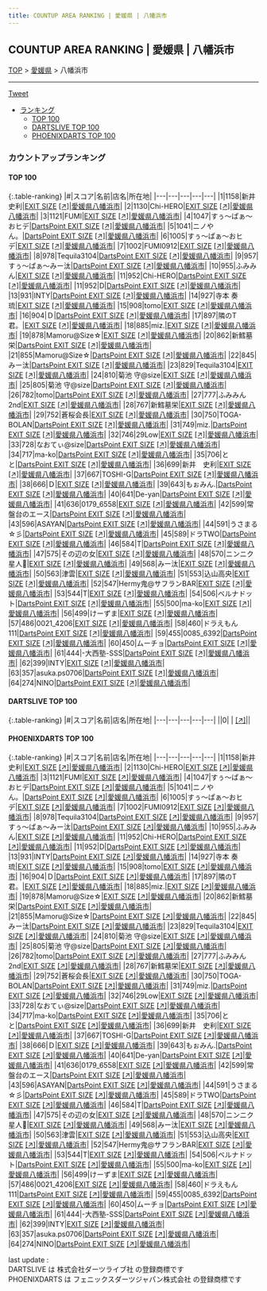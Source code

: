 ```yaml
---
title: COUNTUP AREA RANKING | 愛媛県 | 八幡浜市
---
```

## COUNTUP AREA RANKING | 愛媛県 | 八幡浜市

[TOP](/darts/rank/) > [愛媛県](/darts/rank/愛媛県/) > 八幡浜市

___

<a href="https://twitter.com/share?ref_src=twsrc%5Etfw" data-text="COUNTUP AREA RANKING | 愛媛県八幡浜市" class="twitter-share-button" data-hashtags="DARTSLIVE,PHOENIXDARTS,darts,ダーツ" data-show-count="false">Tweet</a>

* [ランキング](#カウントアップランキング)
    * [TOP 100](#top-100)
    * [DARTSLIVE TOP 100](#dartslive-top-100)
    * [PHOENIXDARTS TOP 100](#phoenixdarts-top-100)

### カウントアップランキング

#### TOP 100



{:.table-ranking}
|#|スコア|名前|店名|所在地|
|---|---|---|---|---|
|1|1158|<span class="rank-name-pd">新井 史利</span>|<a href="/darts/rank/shops/7847.html">EXIT SIZE</a> <a href="https://vs.phoenixdarts.com/jp/shop/shopDetailInfo/s_7847?s_seq=7847">[↗]</a>|<a href="/darts/rank/愛媛県/八幡浜市">愛媛県八幡浜市</a>|
|2|1130|<span class="rank-name-pd">Chi-HERO</span>|<a href="/darts/rank/shops/7847.html">EXIT SIZE</a> <a href="https://vs.phoenixdarts.com/jp/shop/shopDetailInfo/s_7847?s_seq=7847">[↗]</a>|<a href="/darts/rank/愛媛県/八幡浜市">愛媛県八幡浜市</a>|
|3|1121|<span class="rank-name-pd">FUMI</span>|<a href="/darts/rank/shops/7847.html">EXIT SIZE</a> <a href="https://vs.phoenixdarts.com/jp/shop/shopDetailInfo/s_7847?s_seq=7847">[↗]</a>|<a href="/darts/rank/愛媛県/八幡浜市">愛媛県八幡浜市</a>|
|4|1047|<span class="rank-name-pd">すぅ～ぱぁ～おヒデ</span>|<a href="/darts/rank/shops/7847.html">DartsPoint EXIT SIZE</a> <a href="https://vs.phoenixdarts.com/jp/shop/shopDetailInfo/s_7847?s_seq=7847">[↗]</a>|<a href="/darts/rank/愛媛県/八幡浜市">愛媛県八幡浜市</a>|
|5|1041|<span class="rank-name-pd">ニノやん。</span>|<a href="/darts/rank/shops/7847.html">DartsPoint EXIT SIZE</a> <a href="https://vs.phoenixdarts.com/jp/shop/shopDetailInfo/s_7847?s_seq=7847">[↗]</a>|<a href="/darts/rank/愛媛県/八幡浜市">愛媛県八幡浜市</a>|
|6|1005|<span class="rank-name-pd">すぅ～ぱぁ～おヒデ</span>|<a href="/darts/rank/shops/7847.html">EXIT SIZE</a> <a href="https://vs.phoenixdarts.com/jp/shop/shopDetailInfo/s_7847?s_seq=7847">[↗]</a>|<a href="/darts/rank/愛媛県/八幡浜市">愛媛県八幡浜市</a>|
|7|1002|<span class="rank-name-pd">FUMI0912</span>|<a href="/darts/rank/shops/7847.html">EXIT SIZE</a> <a href="https://vs.phoenixdarts.com/jp/shop/shopDetailInfo/s_7847?s_seq=7847">[↗]</a>|<a href="/darts/rank/愛媛県/八幡浜市">愛媛県八幡浜市</a>|
|8|978|<span class="rank-name-pd">Tequila3104</span>|<a href="/darts/rank/shops/7847.html">DartsPoint EXIT SIZE</a> <a href="https://vs.phoenixdarts.com/jp/shop/shopDetailInfo/s_7847?s_seq=7847">[↗]</a>|<a href="/darts/rank/愛媛県/八幡浜市">愛媛県八幡浜市</a>|
|9|957|<span class="rank-name-pd">すぅ～ぱぁ～みー汰</span>|<a href="/darts/rank/shops/7847.html">DartsPoint EXIT SIZE</a> <a href="https://vs.phoenixdarts.com/jp/shop/shopDetailInfo/s_7847?s_seq=7847">[↗]</a>|<a href="/darts/rank/愛媛県/八幡浜市">愛媛県八幡浜市</a>|
|10|955|<span class="rank-name-pd">ふみみん</span>|<a href="/darts/rank/shops/7847.html">EXIT SIZE</a> <a href="https://vs.phoenixdarts.com/jp/shop/shopDetailInfo/s_7847?s_seq=7847">[↗]</a>|<a href="/darts/rank/愛媛県/八幡浜市">愛媛県八幡浜市</a>|
|11|952|<span class="rank-name-pd">Chi-HERO</span>|<a href="/darts/rank/shops/7847.html">DartsPoint EXIT SIZE</a> <a href="https://vs.phoenixdarts.com/jp/shop/shopDetailInfo/s_7847?s_seq=7847">[↗]</a>|<a href="/darts/rank/愛媛県/八幡浜市">愛媛県八幡浜市</a>|
|11|952|<span class="rank-name-pd">D</span>|<a href="/darts/rank/shops/7847.html">DartsPoint EXIT SIZE</a> <a href="https://vs.phoenixdarts.com/jp/shop/shopDetailInfo/s_7847?s_seq=7847">[↗]</a>|<a href="/darts/rank/愛媛県/八幡浜市">愛媛県八幡浜市</a>|
|13|931|<span class="rank-name-pd">INTY</span>|<a href="/darts/rank/shops/7847.html">DartsPoint EXIT SIZE</a> <a href="https://vs.phoenixdarts.com/jp/shop/shopDetailInfo/s_7847?s_seq=7847">[↗]</a>|<a href="/darts/rank/愛媛県/八幡浜市">愛媛県八幡浜市</a>|
|14|927|<span class="rank-name-pd">寺本 奏琉</span>|<a href="/darts/rank/shops/7847.html">EXIT SIZE</a> <a href="https://vs.phoenixdarts.com/jp/shop/shopDetailInfo/s_7847?s_seq=7847">[↗]</a>|<a href="/darts/rank/愛媛県/八幡浜市">愛媛県八幡浜市</a>|
|15|908|<span class="rank-name-pd">tomo</span>|<a href="/darts/rank/shops/7847.html">EXIT SIZE</a> <a href="https://vs.phoenixdarts.com/jp/shop/shopDetailInfo/s_7847?s_seq=7847">[↗]</a>|<a href="/darts/rank/愛媛県/八幡浜市">愛媛県八幡浜市</a>|
|16|904|<span class="rank-name-pd">Ｄ</span>|<a href="/darts/rank/shops/7847.html">DartsPoint EXIT SIZE</a> <a href="https://vs.phoenixdarts.com/jp/shop/shopDetailInfo/s_7847?s_seq=7847">[↗]</a>|<a href="/darts/rank/愛媛県/八幡浜市">愛媛県八幡浜市</a>|
|17|897|<span class="rank-name-pd">隣のT君。</span>|<a href="/darts/rank/shops/7847.html">EXIT SIZE</a> <a href="https://vs.phoenixdarts.com/jp/shop/shopDetailInfo/s_7847?s_seq=7847">[↗]</a>|<a href="/darts/rank/愛媛県/八幡浜市">愛媛県八幡浜市</a>|
|18|885|<span class="rank-name-pd">miz.</span>|<a href="/darts/rank/shops/7847.html">EXIT SIZE</a> <a href="https://vs.phoenixdarts.com/jp/shop/shopDetailInfo/s_7847?s_seq=7847">[↗]</a>|<a href="/darts/rank/愛媛県/八幡浜市">愛媛県八幡浜市</a>|
|19|878|<span class="rank-name-pd">Mamoru@Size☆</span>|<a href="/darts/rank/shops/7847.html">EXIT SIZE</a> <a href="https://vs.phoenixdarts.com/jp/shop/shopDetailInfo/s_7847?s_seq=7847">[↗]</a>|<a href="/darts/rank/愛媛県/八幡浜市">愛媛県八幡浜市</a>|
|20|862|<span class="rank-name-pd">新鱈墓栄</span>|<a href="/darts/rank/shops/7847.html">DartsPoint EXIT SIZE</a> <a href="https://vs.phoenixdarts.com/jp/shop/shopDetailInfo/s_7847?s_seq=7847">[↗]</a>|<a href="/darts/rank/愛媛県/八幡浜市">愛媛県八幡浜市</a>|
|21|855|<span class="rank-name-pd">Mamoru@Size☆</span>|<a href="/darts/rank/shops/7847.html">DartsPoint EXIT SIZE</a> <a href="https://vs.phoenixdarts.com/jp/shop/shopDetailInfo/s_7847?s_seq=7847">[↗]</a>|<a href="/darts/rank/愛媛県/八幡浜市">愛媛県八幡浜市</a>|
|22|845|<span class="rank-name-pd">みー汰</span>|<a href="/darts/rank/shops/7847.html">DartsPoint EXIT SIZE</a> <a href="https://vs.phoenixdarts.com/jp/shop/shopDetailInfo/s_7847?s_seq=7847">[↗]</a>|<a href="/darts/rank/愛媛県/八幡浜市">愛媛県八幡浜市</a>|
|23|829|<span class="rank-name-pd">Tequila3104</span>|<a href="/darts/rank/shops/7847.html">EXIT SIZE</a> <a href="https://vs.phoenixdarts.com/jp/shop/shopDetailInfo/s_7847?s_seq=7847">[↗]</a>|<a href="/darts/rank/愛媛県/八幡浜市">愛媛県八幡浜市</a>|
|24|810|<span class="rank-name-pd">菊池  守@size</span>|<a href="/darts/rank/shops/7847.html">EXIT SIZE</a> <a href="https://vs.phoenixdarts.com/jp/shop/shopDetailInfo/s_7847?s_seq=7847">[↗]</a>|<a href="/darts/rank/愛媛県/八幡浜市">愛媛県八幡浜市</a>|
|25|805|<span class="rank-name-pd">菊池  守@size</span>|<a href="/darts/rank/shops/7847.html">DartsPoint EXIT SIZE</a> <a href="https://vs.phoenixdarts.com/jp/shop/shopDetailInfo/s_7847?s_seq=7847">[↗]</a>|<a href="/darts/rank/愛媛県/八幡浜市">愛媛県八幡浜市</a>|
|26|782|<span class="rank-name-pd">tomo</span>|<a href="/darts/rank/shops/7847.html">DartsPoint EXIT SIZE</a> <a href="https://vs.phoenixdarts.com/jp/shop/shopDetailInfo/s_7847?s_seq=7847">[↗]</a>|<a href="/darts/rank/愛媛県/八幡浜市">愛媛県八幡浜市</a>|
|27|777|<span class="rank-name-pd">ふみみん2nd</span>|<a href="/darts/rank/shops/7847.html">EXIT SIZE</a> <a href="https://vs.phoenixdarts.com/jp/shop/shopDetailInfo/s_7847?s_seq=7847">[↗]</a>|<a href="/darts/rank/愛媛県/八幡浜市">愛媛県八幡浜市</a>|
|28|767|<span class="rank-name-pd">新鱈墓栄</span>|<a href="/darts/rank/shops/7847.html">EXIT SIZE</a> <a href="https://vs.phoenixdarts.com/jp/shop/shopDetailInfo/s_7847?s_seq=7847">[↗]</a>|<a href="/darts/rank/愛媛県/八幡浜市">愛媛県八幡浜市</a>|
|29|752|<span class="rank-name-pd">蒼桜会長</span>|<a href="/darts/rank/shops/7847.html">EXIT SIZE</a> <a href="https://vs.phoenixdarts.com/jp/shop/shopDetailInfo/s_7847?s_seq=7847">[↗]</a>|<a href="/darts/rank/愛媛県/八幡浜市">愛媛県八幡浜市</a>|
|30|750|<span class="rank-name-pd">TOGA-BOLAN</span>|<a href="/darts/rank/shops/7847.html">DartsPoint EXIT SIZE</a> <a href="https://vs.phoenixdarts.com/jp/shop/shopDetailInfo/s_7847?s_seq=7847">[↗]</a>|<a href="/darts/rank/愛媛県/八幡浜市">愛媛県八幡浜市</a>|
|31|749|<span class="rank-name-pd">miz.</span>|<a href="/darts/rank/shops/7847.html">DartsPoint EXIT SIZE</a> <a href="https://vs.phoenixdarts.com/jp/shop/shopDetailInfo/s_7847?s_seq=7847">[↗]</a>|<a href="/darts/rank/愛媛県/八幡浜市">愛媛県八幡浜市</a>|
|32|746|<span class="rank-name-pd">29Low</span>|<a href="/darts/rank/shops/7847.html">EXIT SIZE</a> <a href="https://vs.phoenixdarts.com/jp/shop/shopDetailInfo/s_7847?s_seq=7847">[↗]</a>|<a href="/darts/rank/愛媛県/八幡浜市">愛媛県八幡浜市</a>|
|33|728|<span class="rank-name-pd">なおてぃ@size</span>|<a href="/darts/rank/shops/7847.html">DartsPoint EXIT SIZE</a> <a href="https://vs.phoenixdarts.com/jp/shop/shopDetailInfo/s_7847?s_seq=7847">[↗]</a>|<a href="/darts/rank/愛媛県/八幡浜市">愛媛県八幡浜市</a>|
|34|717|<span class="rank-name-pd">ma-ko</span>|<a href="/darts/rank/shops/7847.html">DartsPoint EXIT SIZE</a> <a href="https://vs.phoenixdarts.com/jp/shop/shopDetailInfo/s_7847?s_seq=7847">[↗]</a>|<a href="/darts/rank/愛媛県/八幡浜市">愛媛県八幡浜市</a>|
|35|706|<span class="rank-name-pd">とと</span>|<a href="/darts/rank/shops/7847.html">DartsPoint EXIT SIZE</a> <a href="https://vs.phoenixdarts.com/jp/shop/shopDetailInfo/s_7847?s_seq=7847">[↗]</a>|<a href="/darts/rank/愛媛県/八幡浜市">愛媛県八幡浜市</a>|
|36|699|<span class="rank-name-pd">新井　史利</span>|<a href="/darts/rank/shops/7847.html">EXIT SIZE</a> <a href="https://vs.phoenixdarts.com/jp/shop/shopDetailInfo/s_7847?s_seq=7847">[↗]</a>|<a href="/darts/rank/愛媛県/八幡浜市">愛媛県八幡浜市</a>|
|37|667|<span class="rank-name-pd">TOSHI-G</span>|<a href="/darts/rank/shops/7847.html">DartsPoint EXIT SIZE</a> <a href="https://vs.phoenixdarts.com/jp/shop/shopDetailInfo/s_7847?s_seq=7847">[↗]</a>|<a href="/darts/rank/愛媛県/八幡浜市">愛媛県八幡浜市</a>|
|38|666|<span class="rank-name-pd">Ｄ</span>|<a href="/darts/rank/shops/7847.html">EXIT SIZE</a> <a href="https://vs.phoenixdarts.com/jp/shop/shopDetailInfo/s_7847?s_seq=7847">[↗]</a>|<a href="/darts/rank/愛媛県/八幡浜市">愛媛県八幡浜市</a>|
|39|643|<span class="rank-name-pd">もぉみん.</span>|<a href="/darts/rank/shops/7847.html">DartsPoint EXIT SIZE</a> <a href="https://vs.phoenixdarts.com/jp/shop/shopDetailInfo/s_7847?s_seq=7847">[↗]</a>|<a href="/darts/rank/愛媛県/八幡浜市">愛媛県八幡浜市</a>|
|40|641|<span class="rank-name-pd">De-yan</span>|<a href="/darts/rank/shops/7847.html">DartsPoint EXIT SIZE</a> <a href="https://vs.phoenixdarts.com/jp/shop/shopDetailInfo/s_7847?s_seq=7847">[↗]</a>|<a href="/darts/rank/愛媛県/八幡浜市">愛媛県八幡浜市</a>|
|41|636|<span class="rank-name-pd">0179_6558</span>|<a href="/darts/rank/shops/7847.html">EXIT SIZE</a> <a href="https://vs.phoenixdarts.com/jp/shop/shopDetailInfo/s_7847?s_seq=7847">[↗]</a>|<a href="/darts/rank/愛媛県/八幡浜市">愛媛県八幡浜市</a>|
|42|599|<span class="rank-name-pd">常盤台のエース</span>|<a href="/darts/rank/shops/7847.html">DartsPoint EXIT SIZE</a> <a href="https://vs.phoenixdarts.com/jp/shop/shopDetailInfo/s_7847?s_seq=7847">[↗]</a>|<a href="/darts/rank/愛媛県/八幡浜市">愛媛県八幡浜市</a>|
|43|596|<span class="rank-name-pd">ASAYAN</span>|<a href="/darts/rank/shops/7847.html">DartsPoint EXIT SIZE</a> <a href="https://vs.phoenixdarts.com/jp/shop/shopDetailInfo/s_7847?s_seq=7847">[↗]</a>|<a href="/darts/rank/愛媛県/八幡浜市">愛媛県八幡浜市</a>|
|44|591|<span class="rank-name-pd">うさまる☆彡</span>|<a href="/darts/rank/shops/7847.html">DartsPoint EXIT SIZE</a> <a href="https://vs.phoenixdarts.com/jp/shop/shopDetailInfo/s_7847?s_seq=7847">[↗]</a>|<a href="/darts/rank/愛媛県/八幡浜市">愛媛県八幡浜市</a>|
|45|589|<span class="rank-name-pd">ドラTWO</span>|<a href="/darts/rank/shops/7847.html">DartsPoint EXIT SIZE</a> <a href="https://vs.phoenixdarts.com/jp/shop/shopDetailInfo/s_7847?s_seq=7847">[↗]</a>|<a href="/darts/rank/愛媛県/八幡浜市">愛媛県八幡浜市</a>|
|46|584|<span class="rank-name-pd">T</span>|<a href="/darts/rank/shops/7847.html">DartsPoint EXIT SIZE</a> <a href="https://vs.phoenixdarts.com/jp/shop/shopDetailInfo/s_7847?s_seq=7847">[↗]</a>|<a href="/darts/rank/愛媛県/八幡浜市">愛媛県八幡浜市</a>|
|47|575|<span class="rank-name-pd">その辺の女</span>|<a href="/darts/rank/shops/7847.html">EXIT SIZE</a> <a href="https://vs.phoenixdarts.com/jp/shop/shopDetailInfo/s_7847?s_seq=7847">[↗]</a>|<a href="/darts/rank/愛媛県/八幡浜市">愛媛県八幡浜市</a>|
|48|570|<span class="rank-name-pd">ニンニク星人🧄</span>|<a href="/darts/rank/shops/7847.html">EXIT SIZE</a> <a href="https://vs.phoenixdarts.com/jp/shop/shopDetailInfo/s_7847?s_seq=7847">[↗]</a>|<a href="/darts/rank/愛媛県/八幡浜市">愛媛県八幡浜市</a>|
|49|568|<span class="rank-name-pd">みー汰</span>|<a href="/darts/rank/shops/7847.html">EXIT SIZE</a> <a href="https://vs.phoenixdarts.com/jp/shop/shopDetailInfo/s_7847?s_seq=7847">[↗]</a>|<a href="/darts/rank/愛媛県/八幡浜市">愛媛県八幡浜市</a>|
|50|563|<span class="rank-name-pd">津雲</span>|<a href="/darts/rank/shops/7847.html">EXIT SIZE</a> <a href="https://vs.phoenixdarts.com/jp/shop/shopDetailInfo/s_7847?s_seq=7847">[↗]</a>|<a href="/darts/rank/愛媛県/八幡浜市">愛媛県八幡浜市</a>|
|51|553|<span class="rank-name-pd">込山高央</span>|<a href="/darts/rank/shops/7847.html">EXIT SIZE</a> <a href="https://vs.phoenixdarts.com/jp/shop/shopDetailInfo/s_7847?s_seq=7847">[↗]</a>|<a href="/darts/rank/愛媛県/八幡浜市">愛媛県八幡浜市</a>|
|52|547|<span class="rank-name-pd">Hermy鬼@サフランBAR</span>|<a href="/darts/rank/shops/7847.html">EXIT SIZE</a> <a href="https://vs.phoenixdarts.com/jp/shop/shopDetailInfo/s_7847?s_seq=7847">[↗]</a>|<a href="/darts/rank/愛媛県/八幡浜市">愛媛県八幡浜市</a>|
|53|544|<span class="rank-name-pd">T</span>|<a href="/darts/rank/shops/7847.html">EXIT SIZE</a> <a href="https://vs.phoenixdarts.com/jp/shop/shopDetailInfo/s_7847?s_seq=7847">[↗]</a>|<a href="/darts/rank/愛媛県/八幡浜市">愛媛県八幡浜市</a>|
|54|506|<span class="rank-name-pd">ベルナドット</span>|<a href="/darts/rank/shops/7847.html">DartsPoint EXIT SIZE</a> <a href="https://vs.phoenixdarts.com/jp/shop/shopDetailInfo/s_7847?s_seq=7847">[↗]</a>|<a href="/darts/rank/愛媛県/八幡浜市">愛媛県八幡浜市</a>|
|55|500|<span class="rank-name-pd">ma-ko</span>|<a href="/darts/rank/shops/7847.html">EXIT SIZE</a> <a href="https://vs.phoenixdarts.com/jp/shop/shopDetailInfo/s_7847?s_seq=7847">[↗]</a>|<a href="/darts/rank/愛媛県/八幡浜市">愛媛県八幡浜市</a>|
|56|499|<span class="rank-name-pd">けーずま</span>|<a href="/darts/rank/shops/7847.html">EXIT SIZE</a> <a href="https://vs.phoenixdarts.com/jp/shop/shopDetailInfo/s_7847?s_seq=7847">[↗]</a>|<a href="/darts/rank/愛媛県/八幡浜市">愛媛県八幡浜市</a>|
|57|486|<span class="rank-name-pd">0021_4206</span>|<a href="/darts/rank/shops/7847.html">EXIT SIZE</a> <a href="https://vs.phoenixdarts.com/jp/shop/shopDetailInfo/s_7847?s_seq=7847">[↗]</a>|<a href="/darts/rank/愛媛県/八幡浜市">愛媛県八幡浜市</a>|
|58|460|<span class="rank-name-pd">ドラえもん111</span>|<a href="/darts/rank/shops/7847.html">DartsPoint EXIT SIZE</a> <a href="https://vs.phoenixdarts.com/jp/shop/shopDetailInfo/s_7847?s_seq=7847">[↗]</a>|<a href="/darts/rank/愛媛県/八幡浜市">愛媛県八幡浜市</a>|
|59|455|<span class="rank-name-pd">0085_6392</span>|<a href="/darts/rank/shops/7847.html">DartsPoint EXIT SIZE</a> <a href="https://vs.phoenixdarts.com/jp/shop/shopDetailInfo/s_7847?s_seq=7847">[↗]</a>|<a href="/darts/rank/愛媛県/八幡浜市">愛媛県八幡浜市</a>|
|60|450|<span class="rank-name-pd">ムーチョ</span>|<a href="/darts/rank/shops/7847.html">DartsPoint EXIT SIZE</a> <a href="https://vs.phoenixdarts.com/jp/shop/shopDetailInfo/s_7847?s_seq=7847">[↗]</a>|<a href="/darts/rank/愛媛県/八幡浜市">愛媛県八幡浜市</a>|
|61|444|<span class="rank-name-pd">-大西塾-SSS</span>|<a href="/darts/rank/shops/7847.html">DartsPoint EXIT SIZE</a> <a href="https://vs.phoenixdarts.com/jp/shop/shopDetailInfo/s_7847?s_seq=7847">[↗]</a>|<a href="/darts/rank/愛媛県/八幡浜市">愛媛県八幡浜市</a>|
|62|399|<span class="rank-name-pd">INTY</span>|<a href="/darts/rank/shops/7847.html">EXIT SIZE</a> <a href="https://vs.phoenixdarts.com/jp/shop/shopDetailInfo/s_7847?s_seq=7847">[↗]</a>|<a href="/darts/rank/愛媛県/八幡浜市">愛媛県八幡浜市</a>|
|63|357|<span class="rank-name-pd">asuka.ps0706</span>|<a href="/darts/rank/shops/7847.html">DartsPoint EXIT SIZE</a> <a href="https://vs.phoenixdarts.com/jp/shop/shopDetailInfo/s_7847?s_seq=7847">[↗]</a>|<a href="/darts/rank/愛媛県/八幡浜市">愛媛県八幡浜市</a>|
|64|274|<span class="rank-name-pd">NINO</span>|<a href="/darts/rank/shops/7847.html">DartsPoint EXIT SIZE</a> <a href="https://vs.phoenixdarts.com/jp/shop/shopDetailInfo/s_7847?s_seq=7847">[↗]</a>|<a href="/darts/rank/愛媛県/八幡浜市">愛媛県八幡浜市</a>|


#### DARTSLIVE TOP 100



{:.table-ranking}
|#|スコア|名前|店名|所在地|
|---|---|---|---|---|
||0|<span class="rank-name-dl"> </span>|<a href="/darts/rank/shops/.html"></a> <a href="">[↗]</a>|<a href="/darts/rank//"></a>|


#### PHOENIXDARTS TOP 100



{:.table-ranking}
|#|スコア|名前|店名|所在地|
|---|---|---|---|---|
|1|1158|<span class="rank-name-pd">新井 史利</span>|<a href="/darts/rank/shops/7847.html">EXIT SIZE</a> <a href="https://vs.phoenixdarts.com/jp/shop/shopDetailInfo/s_7847?s_seq=7847">[↗]</a>|<a href="/darts/rank/愛媛県/八幡浜市">愛媛県八幡浜市</a>|
|2|1130|<span class="rank-name-pd">Chi-HERO</span>|<a href="/darts/rank/shops/7847.html">EXIT SIZE</a> <a href="https://vs.phoenixdarts.com/jp/shop/shopDetailInfo/s_7847?s_seq=7847">[↗]</a>|<a href="/darts/rank/愛媛県/八幡浜市">愛媛県八幡浜市</a>|
|3|1121|<span class="rank-name-pd">FUMI</span>|<a href="/darts/rank/shops/7847.html">EXIT SIZE</a> <a href="https://vs.phoenixdarts.com/jp/shop/shopDetailInfo/s_7847?s_seq=7847">[↗]</a>|<a href="/darts/rank/愛媛県/八幡浜市">愛媛県八幡浜市</a>|
|4|1047|<span class="rank-name-pd">すぅ～ぱぁ～おヒデ</span>|<a href="/darts/rank/shops/7847.html">DartsPoint EXIT SIZE</a> <a href="https://vs.phoenixdarts.com/jp/shop/shopDetailInfo/s_7847?s_seq=7847">[↗]</a>|<a href="/darts/rank/愛媛県/八幡浜市">愛媛県八幡浜市</a>|
|5|1041|<span class="rank-name-pd">ニノやん。</span>|<a href="/darts/rank/shops/7847.html">DartsPoint EXIT SIZE</a> <a href="https://vs.phoenixdarts.com/jp/shop/shopDetailInfo/s_7847?s_seq=7847">[↗]</a>|<a href="/darts/rank/愛媛県/八幡浜市">愛媛県八幡浜市</a>|
|6|1005|<span class="rank-name-pd">すぅ～ぱぁ～おヒデ</span>|<a href="/darts/rank/shops/7847.html">EXIT SIZE</a> <a href="https://vs.phoenixdarts.com/jp/shop/shopDetailInfo/s_7847?s_seq=7847">[↗]</a>|<a href="/darts/rank/愛媛県/八幡浜市">愛媛県八幡浜市</a>|
|7|1002|<span class="rank-name-pd">FUMI0912</span>|<a href="/darts/rank/shops/7847.html">EXIT SIZE</a> <a href="https://vs.phoenixdarts.com/jp/shop/shopDetailInfo/s_7847?s_seq=7847">[↗]</a>|<a href="/darts/rank/愛媛県/八幡浜市">愛媛県八幡浜市</a>|
|8|978|<span class="rank-name-pd">Tequila3104</span>|<a href="/darts/rank/shops/7847.html">DartsPoint EXIT SIZE</a> <a href="https://vs.phoenixdarts.com/jp/shop/shopDetailInfo/s_7847?s_seq=7847">[↗]</a>|<a href="/darts/rank/愛媛県/八幡浜市">愛媛県八幡浜市</a>|
|9|957|<span class="rank-name-pd">すぅ～ぱぁ～みー汰</span>|<a href="/darts/rank/shops/7847.html">DartsPoint EXIT SIZE</a> <a href="https://vs.phoenixdarts.com/jp/shop/shopDetailInfo/s_7847?s_seq=7847">[↗]</a>|<a href="/darts/rank/愛媛県/八幡浜市">愛媛県八幡浜市</a>|
|10|955|<span class="rank-name-pd">ふみみん</span>|<a href="/darts/rank/shops/7847.html">EXIT SIZE</a> <a href="https://vs.phoenixdarts.com/jp/shop/shopDetailInfo/s_7847?s_seq=7847">[↗]</a>|<a href="/darts/rank/愛媛県/八幡浜市">愛媛県八幡浜市</a>|
|11|952|<span class="rank-name-pd">Chi-HERO</span>|<a href="/darts/rank/shops/7847.html">DartsPoint EXIT SIZE</a> <a href="https://vs.phoenixdarts.com/jp/shop/shopDetailInfo/s_7847?s_seq=7847">[↗]</a>|<a href="/darts/rank/愛媛県/八幡浜市">愛媛県八幡浜市</a>|
|11|952|<span class="rank-name-pd">D</span>|<a href="/darts/rank/shops/7847.html">DartsPoint EXIT SIZE</a> <a href="https://vs.phoenixdarts.com/jp/shop/shopDetailInfo/s_7847?s_seq=7847">[↗]</a>|<a href="/darts/rank/愛媛県/八幡浜市">愛媛県八幡浜市</a>|
|13|931|<span class="rank-name-pd">INTY</span>|<a href="/darts/rank/shops/7847.html">DartsPoint EXIT SIZE</a> <a href="https://vs.phoenixdarts.com/jp/shop/shopDetailInfo/s_7847?s_seq=7847">[↗]</a>|<a href="/darts/rank/愛媛県/八幡浜市">愛媛県八幡浜市</a>|
|14|927|<span class="rank-name-pd">寺本 奏琉</span>|<a href="/darts/rank/shops/7847.html">EXIT SIZE</a> <a href="https://vs.phoenixdarts.com/jp/shop/shopDetailInfo/s_7847?s_seq=7847">[↗]</a>|<a href="/darts/rank/愛媛県/八幡浜市">愛媛県八幡浜市</a>|
|15|908|<span class="rank-name-pd">tomo</span>|<a href="/darts/rank/shops/7847.html">EXIT SIZE</a> <a href="https://vs.phoenixdarts.com/jp/shop/shopDetailInfo/s_7847?s_seq=7847">[↗]</a>|<a href="/darts/rank/愛媛県/八幡浜市">愛媛県八幡浜市</a>|
|16|904|<span class="rank-name-pd">Ｄ</span>|<a href="/darts/rank/shops/7847.html">DartsPoint EXIT SIZE</a> <a href="https://vs.phoenixdarts.com/jp/shop/shopDetailInfo/s_7847?s_seq=7847">[↗]</a>|<a href="/darts/rank/愛媛県/八幡浜市">愛媛県八幡浜市</a>|
|17|897|<span class="rank-name-pd">隣のT君。</span>|<a href="/darts/rank/shops/7847.html">EXIT SIZE</a> <a href="https://vs.phoenixdarts.com/jp/shop/shopDetailInfo/s_7847?s_seq=7847">[↗]</a>|<a href="/darts/rank/愛媛県/八幡浜市">愛媛県八幡浜市</a>|
|18|885|<span class="rank-name-pd">miz.</span>|<a href="/darts/rank/shops/7847.html">EXIT SIZE</a> <a href="https://vs.phoenixdarts.com/jp/shop/shopDetailInfo/s_7847?s_seq=7847">[↗]</a>|<a href="/darts/rank/愛媛県/八幡浜市">愛媛県八幡浜市</a>|
|19|878|<span class="rank-name-pd">Mamoru@Size☆</span>|<a href="/darts/rank/shops/7847.html">EXIT SIZE</a> <a href="https://vs.phoenixdarts.com/jp/shop/shopDetailInfo/s_7847?s_seq=7847">[↗]</a>|<a href="/darts/rank/愛媛県/八幡浜市">愛媛県八幡浜市</a>|
|20|862|<span class="rank-name-pd">新鱈墓栄</span>|<a href="/darts/rank/shops/7847.html">DartsPoint EXIT SIZE</a> <a href="https://vs.phoenixdarts.com/jp/shop/shopDetailInfo/s_7847?s_seq=7847">[↗]</a>|<a href="/darts/rank/愛媛県/八幡浜市">愛媛県八幡浜市</a>|
|21|855|<span class="rank-name-pd">Mamoru@Size☆</span>|<a href="/darts/rank/shops/7847.html">DartsPoint EXIT SIZE</a> <a href="https://vs.phoenixdarts.com/jp/shop/shopDetailInfo/s_7847?s_seq=7847">[↗]</a>|<a href="/darts/rank/愛媛県/八幡浜市">愛媛県八幡浜市</a>|
|22|845|<span class="rank-name-pd">みー汰</span>|<a href="/darts/rank/shops/7847.html">DartsPoint EXIT SIZE</a> <a href="https://vs.phoenixdarts.com/jp/shop/shopDetailInfo/s_7847?s_seq=7847">[↗]</a>|<a href="/darts/rank/愛媛県/八幡浜市">愛媛県八幡浜市</a>|
|23|829|<span class="rank-name-pd">Tequila3104</span>|<a href="/darts/rank/shops/7847.html">EXIT SIZE</a> <a href="https://vs.phoenixdarts.com/jp/shop/shopDetailInfo/s_7847?s_seq=7847">[↗]</a>|<a href="/darts/rank/愛媛県/八幡浜市">愛媛県八幡浜市</a>|
|24|810|<span class="rank-name-pd">菊池  守@size</span>|<a href="/darts/rank/shops/7847.html">EXIT SIZE</a> <a href="https://vs.phoenixdarts.com/jp/shop/shopDetailInfo/s_7847?s_seq=7847">[↗]</a>|<a href="/darts/rank/愛媛県/八幡浜市">愛媛県八幡浜市</a>|
|25|805|<span class="rank-name-pd">菊池  守@size</span>|<a href="/darts/rank/shops/7847.html">DartsPoint EXIT SIZE</a> <a href="https://vs.phoenixdarts.com/jp/shop/shopDetailInfo/s_7847?s_seq=7847">[↗]</a>|<a href="/darts/rank/愛媛県/八幡浜市">愛媛県八幡浜市</a>|
|26|782|<span class="rank-name-pd">tomo</span>|<a href="/darts/rank/shops/7847.html">DartsPoint EXIT SIZE</a> <a href="https://vs.phoenixdarts.com/jp/shop/shopDetailInfo/s_7847?s_seq=7847">[↗]</a>|<a href="/darts/rank/愛媛県/八幡浜市">愛媛県八幡浜市</a>|
|27|777|<span class="rank-name-pd">ふみみん2nd</span>|<a href="/darts/rank/shops/7847.html">EXIT SIZE</a> <a href="https://vs.phoenixdarts.com/jp/shop/shopDetailInfo/s_7847?s_seq=7847">[↗]</a>|<a href="/darts/rank/愛媛県/八幡浜市">愛媛県八幡浜市</a>|
|28|767|<span class="rank-name-pd">新鱈墓栄</span>|<a href="/darts/rank/shops/7847.html">EXIT SIZE</a> <a href="https://vs.phoenixdarts.com/jp/shop/shopDetailInfo/s_7847?s_seq=7847">[↗]</a>|<a href="/darts/rank/愛媛県/八幡浜市">愛媛県八幡浜市</a>|
|29|752|<span class="rank-name-pd">蒼桜会長</span>|<a href="/darts/rank/shops/7847.html">EXIT SIZE</a> <a href="https://vs.phoenixdarts.com/jp/shop/shopDetailInfo/s_7847?s_seq=7847">[↗]</a>|<a href="/darts/rank/愛媛県/八幡浜市">愛媛県八幡浜市</a>|
|30|750|<span class="rank-name-pd">TOGA-BOLAN</span>|<a href="/darts/rank/shops/7847.html">DartsPoint EXIT SIZE</a> <a href="https://vs.phoenixdarts.com/jp/shop/shopDetailInfo/s_7847?s_seq=7847">[↗]</a>|<a href="/darts/rank/愛媛県/八幡浜市">愛媛県八幡浜市</a>|
|31|749|<span class="rank-name-pd">miz.</span>|<a href="/darts/rank/shops/7847.html">DartsPoint EXIT SIZE</a> <a href="https://vs.phoenixdarts.com/jp/shop/shopDetailInfo/s_7847?s_seq=7847">[↗]</a>|<a href="/darts/rank/愛媛県/八幡浜市">愛媛県八幡浜市</a>|
|32|746|<span class="rank-name-pd">29Low</span>|<a href="/darts/rank/shops/7847.html">EXIT SIZE</a> <a href="https://vs.phoenixdarts.com/jp/shop/shopDetailInfo/s_7847?s_seq=7847">[↗]</a>|<a href="/darts/rank/愛媛県/八幡浜市">愛媛県八幡浜市</a>|
|33|728|<span class="rank-name-pd">なおてぃ@size</span>|<a href="/darts/rank/shops/7847.html">DartsPoint EXIT SIZE</a> <a href="https://vs.phoenixdarts.com/jp/shop/shopDetailInfo/s_7847?s_seq=7847">[↗]</a>|<a href="/darts/rank/愛媛県/八幡浜市">愛媛県八幡浜市</a>|
|34|717|<span class="rank-name-pd">ma-ko</span>|<a href="/darts/rank/shops/7847.html">DartsPoint EXIT SIZE</a> <a href="https://vs.phoenixdarts.com/jp/shop/shopDetailInfo/s_7847?s_seq=7847">[↗]</a>|<a href="/darts/rank/愛媛県/八幡浜市">愛媛県八幡浜市</a>|
|35|706|<span class="rank-name-pd">とと</span>|<a href="/darts/rank/shops/7847.html">DartsPoint EXIT SIZE</a> <a href="https://vs.phoenixdarts.com/jp/shop/shopDetailInfo/s_7847?s_seq=7847">[↗]</a>|<a href="/darts/rank/愛媛県/八幡浜市">愛媛県八幡浜市</a>|
|36|699|<span class="rank-name-pd">新井　史利</span>|<a href="/darts/rank/shops/7847.html">EXIT SIZE</a> <a href="https://vs.phoenixdarts.com/jp/shop/shopDetailInfo/s_7847?s_seq=7847">[↗]</a>|<a href="/darts/rank/愛媛県/八幡浜市">愛媛県八幡浜市</a>|
|37|667|<span class="rank-name-pd">TOSHI-G</span>|<a href="/darts/rank/shops/7847.html">DartsPoint EXIT SIZE</a> <a href="https://vs.phoenixdarts.com/jp/shop/shopDetailInfo/s_7847?s_seq=7847">[↗]</a>|<a href="/darts/rank/愛媛県/八幡浜市">愛媛県八幡浜市</a>|
|38|666|<span class="rank-name-pd">Ｄ</span>|<a href="/darts/rank/shops/7847.html">EXIT SIZE</a> <a href="https://vs.phoenixdarts.com/jp/shop/shopDetailInfo/s_7847?s_seq=7847">[↗]</a>|<a href="/darts/rank/愛媛県/八幡浜市">愛媛県八幡浜市</a>|
|39|643|<span class="rank-name-pd">もぉみん.</span>|<a href="/darts/rank/shops/7847.html">DartsPoint EXIT SIZE</a> <a href="https://vs.phoenixdarts.com/jp/shop/shopDetailInfo/s_7847?s_seq=7847">[↗]</a>|<a href="/darts/rank/愛媛県/八幡浜市">愛媛県八幡浜市</a>|
|40|641|<span class="rank-name-pd">De-yan</span>|<a href="/darts/rank/shops/7847.html">DartsPoint EXIT SIZE</a> <a href="https://vs.phoenixdarts.com/jp/shop/shopDetailInfo/s_7847?s_seq=7847">[↗]</a>|<a href="/darts/rank/愛媛県/八幡浜市">愛媛県八幡浜市</a>|
|41|636|<span class="rank-name-pd">0179_6558</span>|<a href="/darts/rank/shops/7847.html">EXIT SIZE</a> <a href="https://vs.phoenixdarts.com/jp/shop/shopDetailInfo/s_7847?s_seq=7847">[↗]</a>|<a href="/darts/rank/愛媛県/八幡浜市">愛媛県八幡浜市</a>|
|42|599|<span class="rank-name-pd">常盤台のエース</span>|<a href="/darts/rank/shops/7847.html">DartsPoint EXIT SIZE</a> <a href="https://vs.phoenixdarts.com/jp/shop/shopDetailInfo/s_7847?s_seq=7847">[↗]</a>|<a href="/darts/rank/愛媛県/八幡浜市">愛媛県八幡浜市</a>|
|43|596|<span class="rank-name-pd">ASAYAN</span>|<a href="/darts/rank/shops/7847.html">DartsPoint EXIT SIZE</a> <a href="https://vs.phoenixdarts.com/jp/shop/shopDetailInfo/s_7847?s_seq=7847">[↗]</a>|<a href="/darts/rank/愛媛県/八幡浜市">愛媛県八幡浜市</a>|
|44|591|<span class="rank-name-pd">うさまる☆彡</span>|<a href="/darts/rank/shops/7847.html">DartsPoint EXIT SIZE</a> <a href="https://vs.phoenixdarts.com/jp/shop/shopDetailInfo/s_7847?s_seq=7847">[↗]</a>|<a href="/darts/rank/愛媛県/八幡浜市">愛媛県八幡浜市</a>|
|45|589|<span class="rank-name-pd">ドラTWO</span>|<a href="/darts/rank/shops/7847.html">DartsPoint EXIT SIZE</a> <a href="https://vs.phoenixdarts.com/jp/shop/shopDetailInfo/s_7847?s_seq=7847">[↗]</a>|<a href="/darts/rank/愛媛県/八幡浜市">愛媛県八幡浜市</a>|
|46|584|<span class="rank-name-pd">T</span>|<a href="/darts/rank/shops/7847.html">DartsPoint EXIT SIZE</a> <a href="https://vs.phoenixdarts.com/jp/shop/shopDetailInfo/s_7847?s_seq=7847">[↗]</a>|<a href="/darts/rank/愛媛県/八幡浜市">愛媛県八幡浜市</a>|
|47|575|<span class="rank-name-pd">その辺の女</span>|<a href="/darts/rank/shops/7847.html">EXIT SIZE</a> <a href="https://vs.phoenixdarts.com/jp/shop/shopDetailInfo/s_7847?s_seq=7847">[↗]</a>|<a href="/darts/rank/愛媛県/八幡浜市">愛媛県八幡浜市</a>|
|48|570|<span class="rank-name-pd">ニンニク星人🧄</span>|<a href="/darts/rank/shops/7847.html">EXIT SIZE</a> <a href="https://vs.phoenixdarts.com/jp/shop/shopDetailInfo/s_7847?s_seq=7847">[↗]</a>|<a href="/darts/rank/愛媛県/八幡浜市">愛媛県八幡浜市</a>|
|49|568|<span class="rank-name-pd">みー汰</span>|<a href="/darts/rank/shops/7847.html">EXIT SIZE</a> <a href="https://vs.phoenixdarts.com/jp/shop/shopDetailInfo/s_7847?s_seq=7847">[↗]</a>|<a href="/darts/rank/愛媛県/八幡浜市">愛媛県八幡浜市</a>|
|50|563|<span class="rank-name-pd">津雲</span>|<a href="/darts/rank/shops/7847.html">EXIT SIZE</a> <a href="https://vs.phoenixdarts.com/jp/shop/shopDetailInfo/s_7847?s_seq=7847">[↗]</a>|<a href="/darts/rank/愛媛県/八幡浜市">愛媛県八幡浜市</a>|
|51|553|<span class="rank-name-pd">込山高央</span>|<a href="/darts/rank/shops/7847.html">EXIT SIZE</a> <a href="https://vs.phoenixdarts.com/jp/shop/shopDetailInfo/s_7847?s_seq=7847">[↗]</a>|<a href="/darts/rank/愛媛県/八幡浜市">愛媛県八幡浜市</a>|
|52|547|<span class="rank-name-pd">Hermy鬼@サフランBAR</span>|<a href="/darts/rank/shops/7847.html">EXIT SIZE</a> <a href="https://vs.phoenixdarts.com/jp/shop/shopDetailInfo/s_7847?s_seq=7847">[↗]</a>|<a href="/darts/rank/愛媛県/八幡浜市">愛媛県八幡浜市</a>|
|53|544|<span class="rank-name-pd">T</span>|<a href="/darts/rank/shops/7847.html">EXIT SIZE</a> <a href="https://vs.phoenixdarts.com/jp/shop/shopDetailInfo/s_7847?s_seq=7847">[↗]</a>|<a href="/darts/rank/愛媛県/八幡浜市">愛媛県八幡浜市</a>|
|54|506|<span class="rank-name-pd">ベルナドット</span>|<a href="/darts/rank/shops/7847.html">DartsPoint EXIT SIZE</a> <a href="https://vs.phoenixdarts.com/jp/shop/shopDetailInfo/s_7847?s_seq=7847">[↗]</a>|<a href="/darts/rank/愛媛県/八幡浜市">愛媛県八幡浜市</a>|
|55|500|<span class="rank-name-pd">ma-ko</span>|<a href="/darts/rank/shops/7847.html">EXIT SIZE</a> <a href="https://vs.phoenixdarts.com/jp/shop/shopDetailInfo/s_7847?s_seq=7847">[↗]</a>|<a href="/darts/rank/愛媛県/八幡浜市">愛媛県八幡浜市</a>|
|56|499|<span class="rank-name-pd">けーずま</span>|<a href="/darts/rank/shops/7847.html">EXIT SIZE</a> <a href="https://vs.phoenixdarts.com/jp/shop/shopDetailInfo/s_7847?s_seq=7847">[↗]</a>|<a href="/darts/rank/愛媛県/八幡浜市">愛媛県八幡浜市</a>|
|57|486|<span class="rank-name-pd">0021_4206</span>|<a href="/darts/rank/shops/7847.html">EXIT SIZE</a> <a href="https://vs.phoenixdarts.com/jp/shop/shopDetailInfo/s_7847?s_seq=7847">[↗]</a>|<a href="/darts/rank/愛媛県/八幡浜市">愛媛県八幡浜市</a>|
|58|460|<span class="rank-name-pd">ドラえもん111</span>|<a href="/darts/rank/shops/7847.html">DartsPoint EXIT SIZE</a> <a href="https://vs.phoenixdarts.com/jp/shop/shopDetailInfo/s_7847?s_seq=7847">[↗]</a>|<a href="/darts/rank/愛媛県/八幡浜市">愛媛県八幡浜市</a>|
|59|455|<span class="rank-name-pd">0085_6392</span>|<a href="/darts/rank/shops/7847.html">DartsPoint EXIT SIZE</a> <a href="https://vs.phoenixdarts.com/jp/shop/shopDetailInfo/s_7847?s_seq=7847">[↗]</a>|<a href="/darts/rank/愛媛県/八幡浜市">愛媛県八幡浜市</a>|
|60|450|<span class="rank-name-pd">ムーチョ</span>|<a href="/darts/rank/shops/7847.html">DartsPoint EXIT SIZE</a> <a href="https://vs.phoenixdarts.com/jp/shop/shopDetailInfo/s_7847?s_seq=7847">[↗]</a>|<a href="/darts/rank/愛媛県/八幡浜市">愛媛県八幡浜市</a>|
|61|444|<span class="rank-name-pd">-大西塾-SSS</span>|<a href="/darts/rank/shops/7847.html">DartsPoint EXIT SIZE</a> <a href="https://vs.phoenixdarts.com/jp/shop/shopDetailInfo/s_7847?s_seq=7847">[↗]</a>|<a href="/darts/rank/愛媛県/八幡浜市">愛媛県八幡浜市</a>|
|62|399|<span class="rank-name-pd">INTY</span>|<a href="/darts/rank/shops/7847.html">EXIT SIZE</a> <a href="https://vs.phoenixdarts.com/jp/shop/shopDetailInfo/s_7847?s_seq=7847">[↗]</a>|<a href="/darts/rank/愛媛県/八幡浜市">愛媛県八幡浜市</a>|
|63|357|<span class="rank-name-pd">asuka.ps0706</span>|<a href="/darts/rank/shops/7847.html">DartsPoint EXIT SIZE</a> <a href="https://vs.phoenixdarts.com/jp/shop/shopDetailInfo/s_7847?s_seq=7847">[↗]</a>|<a href="/darts/rank/愛媛県/八幡浜市">愛媛県八幡浜市</a>|
|64|274|<span class="rank-name-pd">NINO</span>|<a href="/darts/rank/shops/7847.html">DartsPoint EXIT SIZE</a> <a href="https://vs.phoenixdarts.com/jp/shop/shopDetailInfo/s_7847?s_seq=7847">[↗]</a>|<a href="/darts/rank/愛媛県/八幡浜市">愛媛県八幡浜市</a>|


<div class="footer border-top border-gray-light mt-5 pt-3 text-right text-gray">
    last update : <span style="font-weight: italic" id="foot_last_modified"></span><br />
    DARTSLIVE は 株式会社ダーツライブ社 の登録商標です<br />
    PHOENIXDARTS は フェニックスダーツジャパン株式会社 の登録商標です<br />
</div>

<script src="https://cdnjs.cloudflare.com/ajax/libs/jquery.tablesorter/2.31.3/js/jquery.tablesorter.min.js" integrity="sha512-qzgd5cYSZcosqpzpn7zF2ZId8f/8CHmFKZ8j7mU4OUXTNRd5g+ZHBPsgKEwoqxCtdQvExE5LprwwPAgoicguNg==" crossorigin="anonymous" referrerpolicy="no-referrer"></script>
<link rel="stylesheet" href="https://cdnjs.cloudflare.com/ajax/libs/jquery.tablesorter/2.31.3/css/theme.default.min.css" integrity="sha512-wghhOJkjQX0Lh3NSWvNKeZ0ZpNn+SPVXX1Qyc9OCaogADktxrBiBdKGDoqVUOyhStvMBmJQ8ZdMHiR3wuEq8+w==" crossorigin="anonymous" referrerpolicy="no-referrer" />
<script>
$(function() {
    $(".table-ranking").tablesorter({sortList:[[0, 0]]});
    $("#foot_last_modified").text(formatDate(new Date(document.lastModified), 'yyyy-MM-dd HH:mm:ss'));
});
</script>

<script async src="https://platform.twitter.com/widgets.js" charset="utf-8"></script>